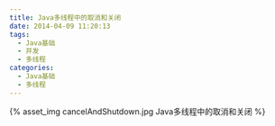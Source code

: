 ```yaml
---
title: Java多线程中的取消和关闭
date: 2014-04-09 11:20:13
tags: 
  - Java基础
  - 并发
  - 多线程
categories: 
  - Java基础
  - 多线程  
---
```


<p></p>
<!-- more -->

{% asset_img  cancelAndShutdown.jpg  Java多线程中的取消和关闭 %}
